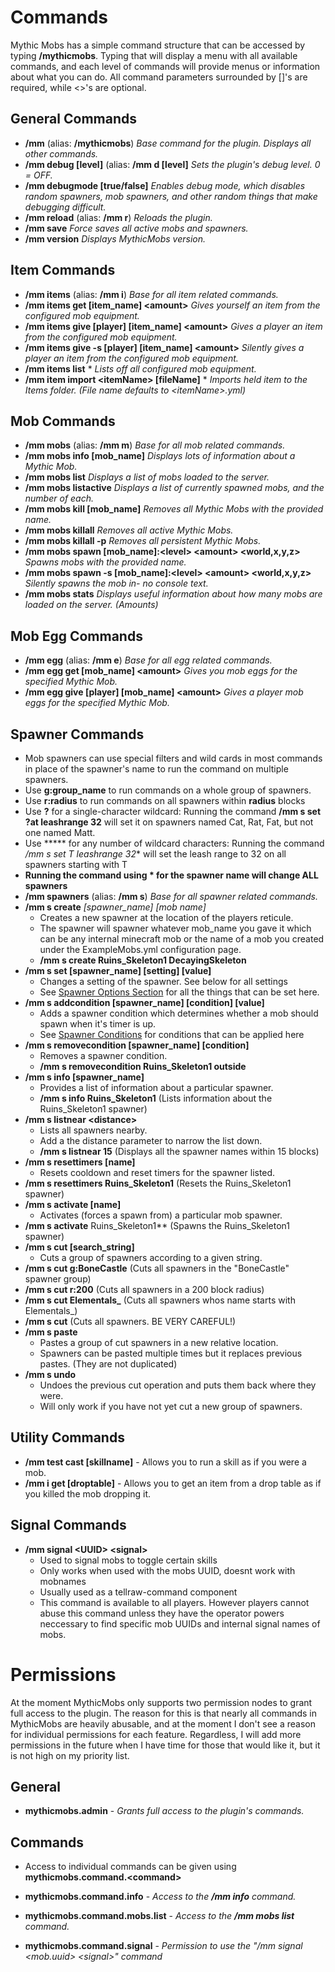 Commands
========

Mythic Mobs has a simple command structure that can be accessed by typing **/mythicmobs**. Typing that will display a menu with all available commands, and each level of commands will provide menus or information about what you can do. All command parameters surrounded by []'s are required, while &lt;&gt;'s are optional.

General Commands
----------------

-    **/mm** (alias: **/mythicmobs**) *Base command for the plugin. Displays all other commands.*
-    **/mm debug [level]** (alias: **/mm d [level]** *Sets the plugin's debug level. 0 = OFF.*
-    **/mm debugmode [true/false]** *Enables debug mode, which disables random spawners, mob spawners, and other random things that make debugging difficult.*
-    **/mm reload** (alias: **/mm r**)  *Reloads the plugin.*
-    **/mm save** *Force saves all active mobs and spawners.*
-    **/mm version** *Displays MythicMobs version.*

Item Commands
-------------

-    **/mm items** (alias: **/mm i**)  *Base for all item related commands.*
-    **/mm items get [item_name] &lt;amount&gt;** *Gives yourself an item from the configured mob equipment.*
-    **/mm items give [player] [item_name] &lt;amount&gt;**  *Gives a player an item from the configured mob equipment.*
-    **/mm items give -s [player] [item_name] &lt;amount&gt;**  *Silently gives a player an item from the configured mob equipment.*
-    **/mm items list** * *Lists off all configured mob equipment.*
-    **/mm item import &lt;itemName&gt; [fileName]** * *Imports held item to the Items folder. (File name defaults to &lt;itemName&gt;.yml)*

Mob Commands
------------

-    **/mm mobs** (alias: **/mm m**) *Base for all mob related commands.*
-    **/mm mobs info [mob_name]** *Displays lots of information about a Mythic Mob.*
-    **/mm mobs list** *Displays a list of mobs loaded to the server.*
-    **/mm mobs listactive** *Displays a list of currently spawned mobs, and the number of each.*
-    **/mm mobs kill [mob_name]** *Removes all Mythic Mobs with  the provided name.*
-    **/mm mobs killall** *Removes all active Mythic Mobs.*
-    **/mm mobs killall -p** *Removes all persistent Mythic Mobs.*
-    **/mm mobs spawn [mob_name]:&lt;level&gt; &lt;amount&gt; &lt;world,x,y,z&gt;** *Spawns mobs with the provided name.*
-    **/mm mobs spawn -s [mob_name]:&lt;level&gt; &lt;amount&gt; &lt;world,x,y,z&gt;** *Silently spawns the mob in- no console text.*
-    **/mm mobs stats** *Displays useful information about how many mobs are loaded on the server. (Amounts)*

Mob Egg Commands
----------------

-    **/mm egg** (alias: **/mm e**) *Base for all egg related commands.*
-    **/mm egg get [mob_name] &lt;amount&gt;** *Gives you mob eggs for the specified Mythic Mob.*
-    **/mm egg give [player] [mob_name] &lt;amount&gt;** *Gives a player mob eggs for the specified Mythic Mob.*

Spawner Commands
----------------

-   Mob spawners can use special filters and wild cards in most commands in place of the spawner's name to run the command on multiple spawners.
-   Use **g:group_name** to run commands on a whole group of spawners.
-   Use **r:radius** to run commands on all spawners within **radius** blocks
-   Use **?** for a single-character wildcard: Running the command **/mm s set ?at leashrange 32** will set it on spawners named Cat, Rat, Fat, but not one named Matt.
-   Use ***** for any number of wildcard characters: Running the command **/mm s set T* leashrange 32** will set the leash range to 32 on all spawners starting with T
-   **Running the command using \* for the spawner name will change ALL spawners**
-   **/mm spawners** (alias: **/mm s**) *Base for all spawner related commands.*
-   **/mm s create** *[spawner_name]* *[mob name]*
    -   Creates a new spawner at the location of the players reticule.
    -   The spawner will spawner whatever mob_name you gave it which can be any internal minecraft mob or the name of a mob you created under the ExampleMobs.yml configuration page.
    -   **/mm s create Ruins_Skeleton1 DecayingSkeleton**
-   **/mm s set [spawner_name] [setting] [value]**
    -   Changes a setting of the spawner. See below for all settings
    -   See [Spawner Options Section](Spawners) for all the things that can be set here.
-   **/mm s addcondition [spawner_name] [condition] [value]**
    -   Adds a spawner condition which determines whether a mob should spawn when it's timer is up.
    -   See [Spawner Conditions](Databases/Spawners/Conditions) for conditions that can be applied here
-   **/mm s removecondition [spawner_name] [condition]**
    -   Removes a spawner condition.
    -   **/mm s removecondition Ruins_Skeleton1 outside**
-   **/mm s info [spawner_name]**
    -   Provides a list of information about a particular spawner.
    -   **/mm s info Ruins_Skeleton1** (Lists information about the Ruins_Skeleton1 spawner)
-   **/mm s listnear &lt;distance&gt;**
    -   Lists all spawners nearby.
    -   Add a the distance parameter to narrow the list down.
    -   **/mm s listnear 15** (Displays all the spawner names within 15 blocks)
-   **/mm s resettimers [name]**
    -   Resets cooldown and reset timers for the spawner listed.
-   **/mm s resettimers Ruins_Skeleton1** (Resets the Ruins_Skeleton1 spawner)
-   **/mm s activate [name]**
    -   Activates (forces a spawn from) a particular mob spawner.
-   **/mm s activate** Ruins_Skeleton1** (Spawns the Ruins_Skeleton1 spawner)
-   **/mm s cut [search_string]**
    -   Cuts a group of spawners according to a given string.
-   **/mm s cut g:BoneCastle** (Cuts all spawners in the "BoneCastle" spawner group)
-   **/mm s cut r:200** (Cuts all spawners in a 200 block radius)
-   **/mm s cut Elementals_** (Cuts all spawners whos name starts with Elementals_)
-   **/mm s cut** (Cuts all spawners. BE VERY CAREFUL!)
-   **/mm s paste**
    -   Pastes a group of cut spawners in a new relative location.
    -   Spawners can be pasted multiple times but it replaces previous pastes. (They are not duplicated)
-   **/mm s undo**
    -   Undoes the previous cut operation and puts them back where they were.
    -   Will only work if you have not yet cut a new group of spawners.

Utility Commands
----------------
- **/mm test cast [skillname]** - Allows you to run a skill as if you were a mob.
-  **/mm i get [droptable]** - Allows you to get an item from a drop table as if you killed the mob dropping it.

Signal Commands
---------------

-   **/mm signal &lt;UUID&gt; &lt;signal&gt;**
    -   Used to signal mobs to toggle certain skills
    -   Only works when used with the mobs UUID, doesnt work with
        mobnames
    -   Usually used as a tellraw-command component
    -   This command is available to all players. However players cannot
        abuse this command unless they have the operator powers
        neccessary to find specific mob UUIDs and internal signal names
        of mobs.

Permissions
===========

At the moment MythicMobs only supports two permission nodes to grant
full access to the plugin. The reason for this is that nearly all
commands in MythicMobs are heavily abusable, and at the moment I don't
see a reason for individual permissions for each feature. Regardless, I
will add more permissions in the future when I have time for those that
would like it, but it is not high on my priority list.

General
-------

-   **mythicmobs.admin** - *Grants full access to the plugin's
    commands.*


Commands
--------

-   Access to individual commands can be given using
    **mythicmobs.command.&lt;command&gt;**

- **mythicmobs.command.info** - *Access to the **/mm info** command.*
- **mythicmobs.command.mobs.list** - *Access to the **/mm mobs list** command.*
- **mythicmobs.command.signal** - *Permission to use the "/mm signal
    &lt;mob.uuid&gt; &lt;signal&gt;" command*